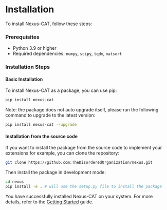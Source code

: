 Installation
============

To install Nexus-CAT, follow these steps:

### Prerequisites

- Python 3.9 or higher
- Required dependencies: `numpy`, `scipy`, `tqdm`, `natsort`

### Installation Steps

#### Basic Installation

To install Nexus-CAT as a package, you can use pip:

```bash
pip install nexus-cat
```

Note: the package does not auto upgrade itself, please run the following command to upgrade to the latest version:

```bash
pip install nexus-cat --upgrade
```

#### Installation from the source code

If you want to install the package from the source code to implement your extensions for example, you can clone the repository:

```bash
git clone https://github.com:TheDisorderedOrganization/nexus.git
```

Then install the package in development mode:

```bash
cd nexus
pip install -e . # will use the setup.py file to install the package
```

You have successfully installed Nexus-CAT on your system. For more details, refer to the [Getting Started](getting_started.rst) guide.